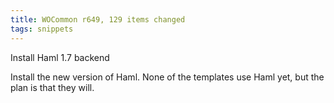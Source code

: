 ```yaml
---
title: WOCommon r649, 129 items changed
tags: snippets
---
```


Install Haml 1.7 backend

Install the new version of Haml. None of the templates use Haml yet, but the plan is that they will.
